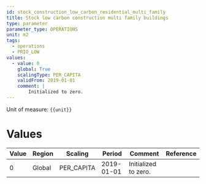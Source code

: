 ```yaml
---
id: stock_construction_low_carbon_residential_multi_family
title: Stock low carbon construction multi family buildings
type: parameter
parameter_type: OPERATIONS
unit: m2
tags:
  - operations
  - PRIO_LOW
values:
  - value: 0
    global: True
    scalingType: PER_CAPITA
    validFrom: 2019-01-01
    comment: |
        Initialized to zero.
---
```



Unit of measure: `{{unit}}`


# Values


| Value | Region | Scaling | Period | Comment | Reference |
|-------|--------|---------|--------|---------|-----------|
| 0 | Global | PER_CAPITA | 2019-01-01 | Initialized to zero. |  |


